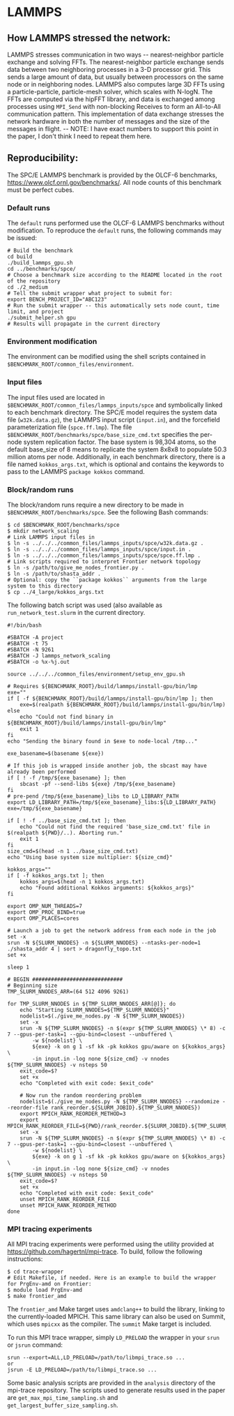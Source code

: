 # LAMMPS

## How LAMMPS stressed the network:

LAMMPS stresses communication in two ways -- nearest-neighbor particle exchange and solving FFTs.
The nearest-neighbor particle exchange sends data between two neighboring processes in a 3-D processor grid.
This sends a large amount of data, but usually between processors on the same node or in neighboring nodes.
LAMMPS also computes large 3D FFTs using a particle-particle, particle-mesh solver, which scales with N-logN.
The FFTs are computed via the hipFFT library, and data is exchanged among processes using ``MPI_Send`` with non-blocking Receives to form an All-to-All communication pattern.
This implementation of data exchange stresses the network hardware in both the number of messages and the size of the messages in flight.
-- NOTE: I have exact numbers to support this point in the paper, I don't think I need to repeat them here.

## Reproducibility:

The SPC/E LAMMPS benchmark is provided by the OLCF-6 benchmarks, https://www.olcf.ornl.gov/benchmarks/.
All node counts of this benchmark must be perfect cubes.

### Default runs

The ``default`` runs performed use the OLCF-6 LAMMPS benchmarks without modification.
To reproduce the ``default`` runs, the following commands may be issued:
```
# Build the benchmark
cd build
./build_lammps_gpu.sh
cd ../benchmarks/spce/
# Choose a benchmark size according to the README located in the root of the repository
cd ./2_medium
# Tell the submit wrapper what project to submit for:
export BENCH_PROJECT_ID="ABC123"
# Run the submit wrapper -- this automatically sets node count, time limit, and project
./submit_helper.sh gpu
# Results will propagate in the current directory
```

### Environment modification
The environment can be modified using the shell scripts contained in ``$BENCHMARK_ROOT/common_files/environment``.

### Input files
The input files used are located in ``$BENCHMARK_ROOT/common_files/lammps_inputs/spce`` and symbolically linked to each benchmark directory.
The SPC/E model requires the system data file (``w32k.data.gz``), the LAMMPS input script (``input.in``), and the forcefield parameterization file (``spce.ff.lmp``).
The file ``$BENCHMARK_ROOT/benchmarks/spce/base_size_cmd.txt`` specifies the per-node system replication factor.
The base system is 98,304 atoms, so the default base_size of 8 means to replicate the system 8x8x8 to populate 50.3 million atoms per node.
Additionally, in each benchmark directory, there is a file named ``kokkos_args.txt``, which is optional and contains the keywords to pass to the LAMMPS ``package kokkos`` command.

### Block/random runs

The block/random runs require a new directory to be made in ``$BENCHMARK_ROOT/benchmarks/spce``. See the following Bash commands:

```
$ cd $BENCHMARK_ROOT/benchmarks/spce
$ mkdir network_scaling
# Link LAMMPS input files in
$ ln -s ../../../common_files/lammps_inputs/spce/w32k.data.gz .
$ ln -s ../../../common_files/lammps_inputs/spce/input.in .
$ ln -s ../../../common_files/lammps_inputs/spce/spce.ff.lmp .
# Link scripts required to interpret Frontier network topology
$ ln -s /path/to/give_me_nodes_frontier.py .
$ ln -s /path/to/shasta_addr .
# Optional: copy the ``package kokkos`` arguments from the large system to this directory
$ cp ../4_large/kokkos_args.txt
```

The following batch script was used (also available as `run_network_test.slurm` in the current directory.
```
#!/bin/bash

#SBATCH -A project
#SBATCH -t 75
#SBATCH -N 9261
#SBATCH -J lammps_network_scaling
#SBATCH -o %x-%j.out

source ../../../common_files/environment/setup_env_gpu.sh

# Requires ${BENCHMARK_ROOT}/build/lammps/install-gpu/bin/lmp
exe=""
if [ -f ${BENCHMARK_ROOT}/build/lammps/install-gpu/bin/lmp ]; then
    exe=$(realpath ${BENCHMARK_ROOT}/build/lammps/install-gpu/bin/lmp)
else
    echo "Could not find binary in ${BENCHMARK_ROOT}/build/lammps/install-gpu/bin/lmp"
    exit 1
fi
echo "Sending the binary found in $exe to node-local /tmp..."

exe_basename=$(basename ${exe})

# If this job is wrapped inside another job, the sbcast may have already been performed
if [ ! -f /tmp/${exe_basename} ]; then
    sbcast -pf --send-libs ${exe} /tmp/${exe_basename}
fi
# pre-pend /tmp/${exe_basename}_libs to LD_LIBRARY_PATH
export LD_LIBRARY_PATH=/tmp/${exe_basename}_libs:${LD_LIBRARY_PATH}
exe=/tmp/${exe_basename}

if [ ! -f ../base_size_cmd.txt ]; then
    echo "Could not find the required 'base_size_cmd.txt' file in $(realpath ${PWD}/..). Aborting run."
    exit 1
fi
size_cmd=$(head -n 1 ../base_size_cmd.txt)
echo "Using base system size multiplier: ${size_cmd}"

kokkos_args=""
if [ -f kokkos_args.txt ]; then
    kokkos_args=$(head -n 1 kokkos_args.txt)
    echo "Found additional Kokkos arguments: ${kokkos_args}"
fi

export OMP_NUM_THREADS=7
export OMP_PROC_BIND=true
export OMP_PLACES=cores

# Launch a job to get the network address from each node in the job
set -x
srun -N ${SLURM_NNODES} -n ${SLURM_NNODES} --ntasks-per-node=1 ./shasta_addr 4 | sort > dragonfly_topo.txt
set +x

sleep 1

# BEGIN #############################
# Beginning size
TMP_SLURM_NNODES_ARR=(64 512 4096 9261)

for TMP_SLURM_NNODES in ${TMP_SLURM_NNODES_ARR[@]}; do
    echo "Starting SLURM_NNODES=${TMP_SLURM_NNODES}"
    nodelist=$(./give_me_nodes.py -N ${TMP_SLURM_NNODES})
    set -x
    srun -N ${TMP_SLURM_NNODES} -n $(expr ${TMP_SLURM_NNODES} \* 8) -c 7 --gpus-per-task=1 --gpu-bind=closest --unbuffered \
        -w ${nodelist} \
        ${exe} -k on g 1 -sf kk -pk kokkos gpu/aware on ${kokkos_args} \
        -in input.in -log none ${size_cmd} -v nnodes ${TMP_SLURM_NNODES} -v nsteps 50
    exit_code=$?
    set +x
    echo "Completed with exit code: $exit_code"

    # Now run the random reordering problem
    nodelist=$(./give_me_nodes.py -N ${TMP_SLURM_NNODES} --randomize --reorder-file rank_reorder.${SLURM_JOBID}.${TMP_SLURM_NNODES})
    export MPICH_RANK_REORDER_METHOD=3
    export MPICH_RANK_REORDER_FILE=${PWD}/rank_reorder.${SLURM_JOBID}.${TMP_SLURM_NNODES}
    set -x
    srun -N ${TMP_SLURM_NNODES} -n $(expr ${TMP_SLURM_NNODES} \* 8) -c 7 --gpus-per-task=1 --gpu-bind=closest --unbuffered \
        -w ${nodelist} \
        ${exe} -k on g 1 -sf kk -pk kokkos gpu/aware on ${kokkos_args} \
        -in input.in -log none ${size_cmd} -v nnodes ${TMP_SLURM_NNODES} -v nsteps 50
    exit_code=$?
    set +x
    echo "Completed with exit code: $exit_code"
    unset MPICH_RANK_REORDER_FILE
    unset MPICH_RANK_REORDER_METHOD
done
```

### MPI tracing experiments

All MPI tracing experiments were performed using the utility provided at https://github.com/hagertnl/mpi-trace.
To build, follow the following instructions:

```
$ cd trace-wrapper
# Edit Makefile, if needed. Here is an example to build the wrapper for PrgEnv-amd on Frontier:
$ module load PrgEnv-amd
$ make frontier_amd
```

The ``frontier_amd`` Make target uses ``amdclang++`` to build the library, linking to the currently-loaded MPICH.
This same library can also be used on Summit, which uses ``mpicxx`` as the compiler.
The ``summit`` Make target is included.

To run this MPI trace wrapper, simply ``LD_PRELOAD`` the wrapper in your ``srun`` or ``jsrun`` command:
```
srun --export=ALL,LD_PRELOAD=/path/to/libmpi_trace.so ...
or 
jsrun -E LD_PRELOAD=/path/to/libmpi_trace.so ...
```

Some basic analysis scripts are provided in the ``analysis`` directory of the mpi-trace repository.
The scripts used to generate results used in the paper are ``get_max_mpi_time_sampling.sh`` and ``get_largest_buffer_size_sampling.sh``.
